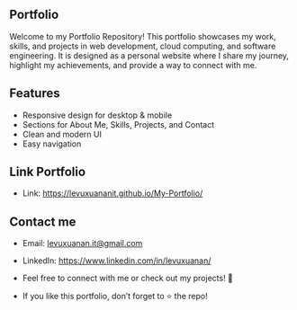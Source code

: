 ﻿## Portfolio

Welcome to my Portfolio Repository!
This portfolio showcases my work, skills, and projects in web development, cloud computing, and software engineering.
It is designed as a personal website where I share my journey, highlight my achievements, and provide a way to connect with me.

## Features
- Responsive design for desktop & mobile
- Sections for About Me, Skills, Projects, and Contact
- Clean and modern UI
- Easy navigation

## Link Portfolio
- Link: https://levuxuananit.github.io/My-Portfolio/

## Contact me
- Email: levuxuanan.it@gmail.com
- LinkedIn: https://www.linkedin.com/in/levuxuanan/

- Feel free to connect with me or check out my projects! 🚀

- If you like this portfolio, don’t forget to ⭐ the repo!
